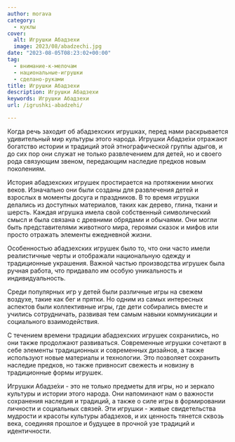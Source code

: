 ```yaml
---
author: morava
category:
  - куклы
cover:
  alt: Игрушки Абадзехи
  image: 2023/08/abadzechi.jpg
date: "2023-08-05T08:23:02+00:00"
tag:
  - внимание-к-мелочам
  - национальные-игрушки
  - сделано-руками
title: Игрушки Абадзехи
description: Игрушки Абадзехи
keywords: Игрушки Абадзехи
url: /igrushki-abadzehi/

---
```

Когда речь заходит об абадзехских игрушках, перед нами раскрывается удивительный мир культуры этого народа. Игрушки Абадзе́хи отражают богатство истории и традиций этой этнографической группы адыгов, и до сих пор они служат не только развлечением для детей, но и своего рода связующим звеном, передающим наследие предков новым поколениям.

История абадзехских игрушек простирается на протяжении многих веков. Изначально они были созданы для развлечения детей и взрослых в моменты досуга и праздников. В то время игрушки делались из доступных материалов, таких как дерево, глина, ткани и шерсть. Каждая игрушка имела свой собственный символический смысл и была связана с древними обрядами и обычаями. Они могли быть представителями животного мира, героями сказок и мифов или просто отражать элементы ежедневной жизни.

Особенностью абадзехских игрушек было то, что они часто имели реалистичные черты и отображали национальную одежду и традиционные украшения. Важной частью производства игрушек была ручная работа, что придавало им особую уникальность и индивидуальность.

Среди популярных игр у детей были различные игры на свежем воздухе, такие как бег и прятки. Но одним из самых интересных аспектов были коллективные игры, где дети собирались вместе и учились сотрудничать, развивая тем самым навыки коммуникации и социального взаимодействия.

С течением времени традиции абадзехских игрушек сохранились, но они также продолжают развиваться. Современные игрушки сочетают в себе элементы традиционных и современных дизайнов, а также используют новые материалы и технологии. Это позволяет сохранить наследие предков, но также привносит свежесть и новизну в традиционные формы игрушек.

Игрушки Абадзе́хи \- это не только предметы для игры, но и зеркало культуры и истории этого народа. Они напоминают нам о важности сохранения наследия и традиций, а также о силе игры в формировании личности и социальных связей. Эти игрушки \- живые свидетельства мудрости и красоты культуры абадзехов, и их ценность тянется сквозь века, соединяя прошлое и будущее в прочной узе традиций и идентичности.
